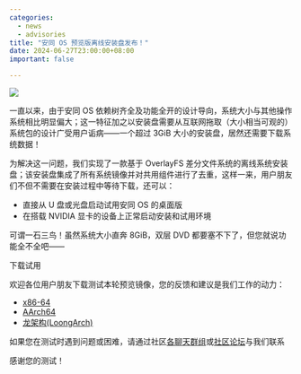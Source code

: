 ```yaml
---
categories:
  - news
  - advisories
title: "安同 OS 预览版离线安装盘发布！"
date: 2024-06-27T23:00:00+08:00
important: false

---
```

![](/assets/news/aosc-os-installer-preview.png)

一直以来，由于安同 OS 依赖树齐全及功能全开的设计导向，系统大小与其他操作系统相比明显偏大；这一特征加之以安装盘需要从互联网拖取（大小相当可观的）系统包的设计广受用户诟病——一个超过 3GiB 大小的安装盘，居然还需要下载系统数据！

为解决这一问题，我们实现了一款基于 OverlayFS 差分文件系统的离线系统安装盘；该安装盘集成了所有系统镜像并对共用组件进行了去重，这样一来，用户朋友们不但不需要在安装过程中等待下载，还可以：

- 直接从 U 盘或光盘启动试用安同 OS 的桌面版
- 在搭载 NVIDIA 显卡的设备上正常启动安装和试用环境

可谓一石三鸟！虽然系统大小直奔 8GiB，双层 DVD 都要塞不下了，但您就说功能全不全吧——

下载试用

欢迎各位用户朋友下载测试本轮预览镜像，您的反馈和建议是我们工作的动力：

- [x86-64](https://releases.aosc.io/os-amd64/installer/preview/aosc-os_installer_20240627_amd64.iso)
- [AArch64](https://releases.aosc.io/os-arm64/installer/preview/aosc-os_installer_20240627_arm64.iso)
- [龙架构(LoongArch)](https://releases.aosc.io/os-loongarch64/installer/preview/aosc-os_installer_20240627_loongarch64.iso)

如果您在测试时遇到问题或困难，请通过社区[各聊天群组](https:/zh-cn/contact)或[社区论坛](https://bbs.aosc.io/)与我们联系

感谢您的测试！
